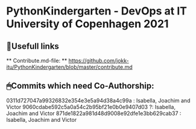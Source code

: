 # PythonKindergarten - DevOps at IT University of Copenhagen 2021
## 🔗Usefull links
** Contribute.md-file: ** https://github.com/jokk-itu/PythonKindergarten/blob/master/contribute.md



## 🖱Commits which need Co-Authorship:
0311d727047a99326832e354e3e5a94d38a4c99a : Isabella, Joachim and Victor
9060cdabe592c5a0a54c2b95bf21e0b0e9407d03 ?: Isabella, Joachim and Victor
871de1822a981d48d9008e92dfe1e3bb629cab37 : Isabella, Joachim and Victor
